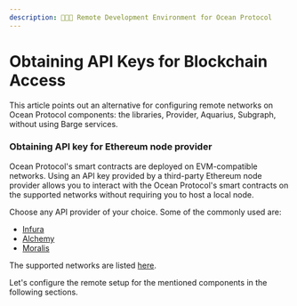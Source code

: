 ```yaml
---
description: 🧑🏽‍💻 Remote Development Environment for Ocean Protocol
---
```


# Obtaining API Keys for Blockchain Access

This article points out an alternative for configuring remote networks on Ocean Protocol components: the libraries, Provider, Aquarius, Subgraph, without using Barge services.

### Obtaining API key for Ethereum node provider

Ocean Protocol's smart contracts are deployed on EVM-compatible networks. Using an API key provided by a third-party Ethereum node provider allows you to interact with the Ocean Protocol's smart contracts on the supported networks without requiring you to host a local node.

Choose any API provider of your choice. Some of the commonly used are:

* [Infura](https://infura.io/)
* [Alchemy](https://www.alchemy.com/)
* [Moralis](https://moralis.io/)

The supported networks are listed [here](../discover/networks/).

Let's configure the remote setup for the mentioned components in the following sections.
